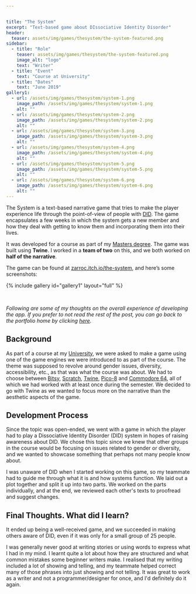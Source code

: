```yaml
---


title: "The System"
excerpt: "Text-based game about DIssociative Identity Disorder"
header:
  teaser: assets/img/games/thesystem/the-system-featured.png
sidebar:
  - title: "Role"
    teaser: assets/img/games/thesystem/the-system-featured.png
    image_alt: "logo"
    text: "Writer"
  - title: "Event"
    text: "Course at University"
  - title: "Dates"
    text: "June 2019"
gallery1:
  - url: /assets/img/games/thesystem/system-1.png
    image_path: /assets/img/games/thesystem/system-1.png
    alt: ""
  - url: /assets/img/games/thesystem/system-2.png
    image_path: /assets/img/games/thesystem/system-2.png
    alt: ""
  - url: /assets/img/games/thesystem/system-3.png
    image_path: /assets/img/games/thesystem/system-3.png
    alt: ""
  - url: /assets/img/games/thesystem/system-4.png
    image_path: /assets/img/games/thesystem/system-4.png
    alt: ""
  - url: /assets/img/games/thesystem/system-5.png
    image_path: /assets/img/games/thesystem/system-5.png
    alt: ""
  - url: /assets/img/games/thesystem/system-6.png
    image_path: /assets/img/games/thesystem/system-6.png
    alt: ""
---
```


<!-- <img src="/assets/icons/github.svg" width="24" height="24"> [repo link]() -->

The System is a text-based narrative game that tries to make the player experience life through the point-of-view of people with [DID](https://en.wikipedia.org/wiki/Dissociative_identity_disorder). The game encapsulates a few weeks in which the system gets a new member and how they deal with getting to know them and incorporating them into their lives.

It was developed for a course as part of my [Masters degree](https://www.aau.at/en/studien/master-game-studies-and-engineering/). The game was built using **Twine**. I worked in a **team of two** on this, and we both worked on **half of the narrative**.

The game can be found at [zarroc.itch.io/the-system](https://zarroc.itch.io/the-system), and here’s some screenshots:

<!-- <iframe width="560" height="315" src="" title="" frameborder="0" allowfullscreen></iframe> -->

{% include gallery id="gallery1" layout="full" %}
<!-- caption="This is a sample gallery to go along with this case study." -->

<br/>

*Following are some of my thoughts on the overall experience of developing the app. If you prefer to not read the rest of the post, you can go back to the portfolio home by clicking [here](/projects).*


## Background

As part of a course at my [University](https://www.aau.at/), we were asked to make a game using one of the game engines we were introduced to as part of the course. The theme was supposed to revolve around gender issues, diversity, accessibility, etc., as that was what the course was about. We had to choose between [Bitsy](https://ledoux.itch.io/bitsy), [Scratch](https://scratch.mit.edu/), [Twine](https://twinery.org/), [Pico-8](https://www.lexaloffle.com/pico-8.php) and [Commodore 64](https://www.c64-wiki.com/wiki/Main_Page), all of which we had worked with at least once during the semester. We decided to go with Twine as we wanted to focus more on the narrative than the aesthetic aspects of the game.

## Development Process

Since the topic was open-ended, we went with a game in which the player had to play a Dissociative Identity Disorder (DID) system in hopes of raising awareness about DID. We chose this topic since we knew that other groups in the course would be focusing on issues related to gender or diversity, and we wanted to showcase something that perhaps not many people know about.

I was unaware of DID when I started working on this game, so my teammate had to guide me through what it is and how systems function. We laid out a plot together and split it up into two parts. We worked on the parts individually, and at the end, we reviewed each other's texts to proofread and suggest changes.

## Final Thoughts. What did I learn?

It ended up being a well-received game, and we succeeded in making others aware of DID, even if it was only for a small group of 25 people.

I was generally never good at writing stories or using words to express what I had in my mind. I learnt quite a lot about how they are structured and what common mistakes some beginner writers make. I realised that my writing included a lot of showing and telling, and my teammate helped correct many of those phrases into just showing and not telling. It was great to work as a writer and not a programmer/designer for once, and I'd definitely do it again.